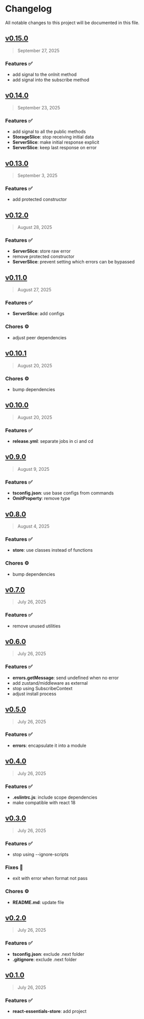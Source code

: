 # Changelog

All notable changes to this project will be documented in this file.

## [v0.15.0](https://github.com/agusmgarcia/react-essentials/tree/@agusmgarcia/react-essentials-store@v0.15.0)

> September 27, 2025

### Features ✅

- add signal to the onInit method
- add signal into the subscribe method

## [v0.14.0](https://github.com/agusmgarcia/react-essentials/tree/@agusmgarcia/react-essentials-store@v0.14.0)

> September 23, 2025

### Features ✅

- add signal to all the public methods
- **StorageSlice**: stop receiving initial data
- **ServerSlice**: make initial response explicit
- **ServerSlice**: keep last response on error

## [v0.13.0](https://github.com/agusmgarcia/react-essentials/tree/@agusmgarcia/react-essentials-store@v0.13.0)

> September 3, 2025

### Features ✅

- add protected constructor

## [v0.12.0](https://github.com/agusmgarcia/react-essentials/tree/@agusmgarcia/react-essentials-store@v0.12.0)

> August 28, 2025

### Features ✅

- **ServerSlice**: store raw error
- remove protected constructor
- **ServerSlice**: prevent setting which errors can be bypassed

## [v0.11.0](https://github.com/agusmgarcia/react-essentials/tree/@agusmgarcia/react-essentials-store@v0.11.0)

> August 27, 2025

### Features ✅

- **ServerSlice**: add configs

### Chores ⚙️

- adjust peer dependencies

## [v0.10.1](https://github.com/agusmgarcia/react-essentials/tree/@agusmgarcia/react-essentials-store@v0.10.1)

> August 20, 2025

### Chores ⚙️

- bump dependencies

## [v0.10.0](https://github.com/agusmgarcia/react-essentials/tree/@agusmgarcia/react-essentials-store@v0.10.0)

> August 20, 2025

### Features ✅

- **release.yml**: separate jobs in ci and cd

## [v0.9.0](https://github.com/agusmgarcia/react-essentials/tree/@agusmgarcia/react-essentials-store@v0.9.0)

> August 9, 2025

### Features ✅

- **tsconfig.json**: use base configs from commands
- **OmitProperty**: remove type

## [v0.8.0](https://github.com/agusmgarcia/react-essentials/tree/@agusmgarcia/react-essentials-store@v0.8.0)

> August 4, 2025

### Features ✅

- **store**: use classes instead of functions

### Chores ⚙️

- bump dependencies

## [v0.7.0](https://github.com/agusmgarcia/react-essentials/tree/@agusmgarcia/react-essentials-store@v0.7.0)

> July 26, 2025

### Features ✅

- remove unused utilities

## [v0.6.0](https://github.com/agusmgarcia/react-essentials/tree/@agusmgarcia/react-essentials-store@v0.6.0)

> July 26, 2025

### Features ✅

- **errors.getMessage**: send undefined when no error
- add zustand/middleware as external
- stop using SubscribeContext
- adjust install process

## [v0.5.0](https://github.com/agusmgarcia/react-essentials/tree/@agusmgarcia/react-essentials-store@v0.5.0)

> July 26, 2025

### Features ✅

- **errors**: encapsulate it into a module

## [v0.4.0](https://github.com/agusmgarcia/react-essentials/tree/@agusmgarcia/react-essentials-store@v0.4.0)

> July 26, 2025

### Features ✅

- **.eslintrc.js**: include scope dependencies
- make compatible with react 18

## [v0.3.0](https://github.com/agusmgarcia/react-essentials/tree/@agusmgarcia/react-essentials-store@v0.3.0)

> July 26, 2025

### Features ✅

- stop using --ignore-scripts

### Fixes 🎯

- exit with error when format not pass

### Chores ⚙️

- **README.md**: update file

## [v0.2.0](https://github.com/agusmgarcia/react-essentials/tree/@agusmgarcia/react-essentials-store@v0.2.0)

> July 26, 2025

### Features ✅

- **tsconfig.json**: exclude .next folder
- **.gitignore**: exclude .next folder

## [v0.1.0](https://github.com/agusmgarcia/react-essentials/tree/@agusmgarcia/react-essentials-store@v0.1.0)

> July 26, 2025

### Features ✅

- **react-essentials-store**: add project
